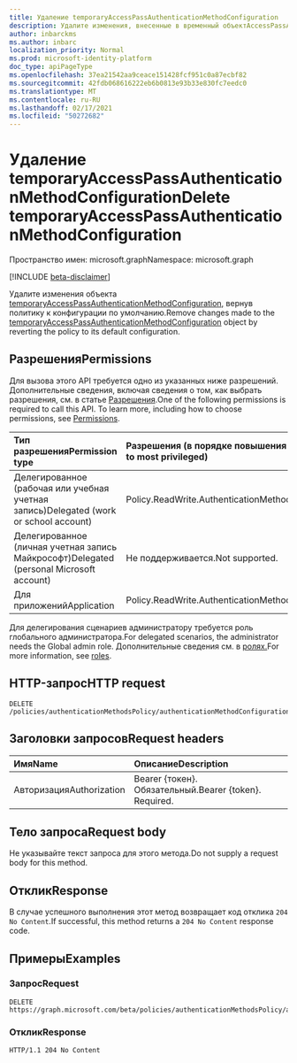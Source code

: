 ```yaml
---
title: Удаление temporaryAccessPassAuthenticationMethodConfiguration
description: Удалите изменения, внесенные в временный объектAccessPassAuthenticationMethodConfiguration.
author: inbarckms
ms.author: inbarc
localization_priority: Normal
ms.prod: microsoft-identity-platform
doc_type: apiPageType
ms.openlocfilehash: 37ea21542aa9ceace151428fcf951c0a87ecbf82
ms.sourcegitcommit: 42fdb068616222eb6b0813e93b33e830fc7eedc0
ms.translationtype: MT
ms.contentlocale: ru-RU
ms.lasthandoff: 02/17/2021
ms.locfileid: "50272682"
---
```

# <a name="delete-temporaryaccesspassauthenticationmethodconfiguration"></a><span data-ttu-id="711b4-103">Удаление temporaryAccessPassAuthenticationMethodConfiguration</span><span class="sxs-lookup"><span data-stu-id="711b4-103">Delete temporaryAccessPassAuthenticationMethodConfiguration</span></span>
<span data-ttu-id="711b4-104">Пространство имен: microsoft.graph</span><span class="sxs-lookup"><span data-stu-id="711b4-104">Namespace: microsoft.graph</span></span>

[!INCLUDE [beta-disclaimer](../../includes/beta-disclaimer.md)]

<span data-ttu-id="711b4-105">Удалите изменения объекта [temporaryAccessPassAuthenticationMethodConfiguration,](../resources/temporaryaccesspassauthenticationmethodconfiguration.md) вернув политику к конфигурации по умолчанию.</span><span class="sxs-lookup"><span data-stu-id="711b4-105">Remove changes made to the [temporaryAccessPassAuthenticationMethodConfiguration](../resources/temporaryaccesspassauthenticationmethodconfiguration.md) object by reverting the policy to its default configuration.</span></span>

## <a name="permissions"></a><span data-ttu-id="711b4-106">Разрешения</span><span class="sxs-lookup"><span data-stu-id="711b4-106">Permissions</span></span>
<span data-ttu-id="711b4-p101">Для вызова этого API требуется одно из указанных ниже разрешений. Дополнительные сведения, включая сведения о том, как выбрать разрешения, см. в статье [Разрешения](/graph/permissions-reference).</span><span class="sxs-lookup"><span data-stu-id="711b4-p101">One of the following permissions is required to call this API. To learn more, including how to choose permissions, see [Permissions](/graph/permissions-reference).</span></span>

|<span data-ttu-id="711b4-109">Тип разрешения</span><span class="sxs-lookup"><span data-stu-id="711b4-109">Permission type</span></span>|<span data-ttu-id="711b4-110">Разрешения (в порядке повышения привилегий)</span><span class="sxs-lookup"><span data-stu-id="711b4-110">Permissions (from least to most privileged)</span></span>|
|:---|:---|
|<span data-ttu-id="711b4-111">Делегированное (рабочая или учебная учетная запись)</span><span class="sxs-lookup"><span data-stu-id="711b4-111">Delegated (work or school account)</span></span>|<span data-ttu-id="711b4-112">Policy.ReadWrite.AuthenticationMethod</span><span class="sxs-lookup"><span data-stu-id="711b4-112">Policy.ReadWrite.AuthenticationMethod</span></span>|
|<span data-ttu-id="711b4-113">Делегированное (личная учетная запись Майкрософт)</span><span class="sxs-lookup"><span data-stu-id="711b4-113">Delegated (personal Microsoft account)</span></span>|<span data-ttu-id="711b4-114">Не поддерживается.</span><span class="sxs-lookup"><span data-stu-id="711b4-114">Not supported.</span></span>|
|<span data-ttu-id="711b4-115">Для приложений</span><span class="sxs-lookup"><span data-stu-id="711b4-115">Application</span></span>|<span data-ttu-id="711b4-116">Policy.ReadWrite.AuthenticationMethod</span><span class="sxs-lookup"><span data-stu-id="711b4-116">Policy.ReadWrite.AuthenticationMethod</span></span>|

 <span data-ttu-id="711b4-117">Для делегирования сценариев администратору требуется роль глобального администратора.</span><span class="sxs-lookup"><span data-stu-id="711b4-117">For delegated scenarios, the administrator needs the Global admin role.</span></span> <span data-ttu-id="711b4-118">Дополнительные сведения см. в [ролях.](/azure/active-directory/users-groups-roles/directory-assign-admin-roles#available-roles)</span><span class="sxs-lookup"><span data-stu-id="711b4-118">For more information, see [roles](/azure/active-directory/users-groups-roles/directory-assign-admin-roles#available-roles).</span></span>

## <a name="http-request"></a><span data-ttu-id="711b4-119">HTTP-запрос</span><span class="sxs-lookup"><span data-stu-id="711b4-119">HTTP request</span></span>

<!-- {
  "blockType": "ignored"
}
-->
``` http
DELETE /policies/authenticationMethodsPolicy/authenticationMethodConfigurations/TemporaryAccessPass
```


## <a name="request-headers"></a><span data-ttu-id="711b4-120">Заголовки запросов</span><span class="sxs-lookup"><span data-stu-id="711b4-120">Request headers</span></span>
|<span data-ttu-id="711b4-121">Имя</span><span class="sxs-lookup"><span data-stu-id="711b4-121">Name</span></span>|<span data-ttu-id="711b4-122">Описание</span><span class="sxs-lookup"><span data-stu-id="711b4-122">Description</span></span>|
|:---|:---|
|<span data-ttu-id="711b4-123">Авторизация</span><span class="sxs-lookup"><span data-stu-id="711b4-123">Authorization</span></span>|<span data-ttu-id="711b4-p103">Bearer {токен}. Обязательный.</span><span class="sxs-lookup"><span data-stu-id="711b4-p103">Bearer {token}. Required.</span></span>|

## <a name="request-body"></a><span data-ttu-id="711b4-126">Тело запроса</span><span class="sxs-lookup"><span data-stu-id="711b4-126">Request body</span></span>
<span data-ttu-id="711b4-127">Не указывайте текст запроса для этого метода.</span><span class="sxs-lookup"><span data-stu-id="711b4-127">Do not supply a request body for this method.</span></span>

## <a name="response"></a><span data-ttu-id="711b4-128">Отклик</span><span class="sxs-lookup"><span data-stu-id="711b4-128">Response</span></span>

<span data-ttu-id="711b4-129">В случае успешного выполнения этот метод возвращает код отклика `204 No Content`.</span><span class="sxs-lookup"><span data-stu-id="711b4-129">If successful, this method returns a `204 No Content` response code.</span></span>

## <a name="examples"></a><span data-ttu-id="711b4-130">Примеры</span><span class="sxs-lookup"><span data-stu-id="711b4-130">Examples</span></span>

### <a name="request"></a><span data-ttu-id="711b4-131">Запрос</span><span class="sxs-lookup"><span data-stu-id="711b4-131">Request</span></span>
<!-- {
  "blockType": "request",
  "name": "delete_fido2authenticationmethodconfiguration"
}
-->
``` http
DELETE https://graph.microsoft.com/beta/policies/authenticationMethodsPolicy/authenticationMethodConfigurations/TemporaryAccessPass
```


### <a name="response"></a><span data-ttu-id="711b4-132">Отклик</span><span class="sxs-lookup"><span data-stu-id="711b4-132">Response</span></span>

<!-- {
  "blockType": "response",
  "truncated": true
}
-->
``` http
HTTP/1.1 204 No Content
```

